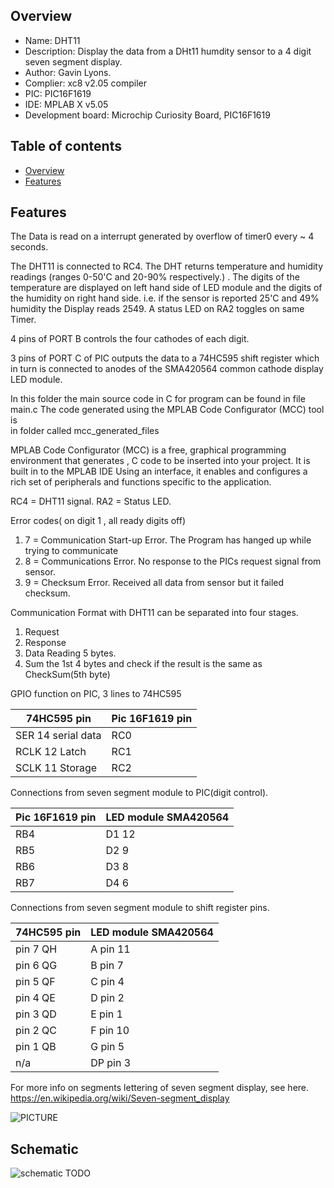 
Overview
--------------------------------------------
* Name: DHT11
* Description: Display the data from a DHt11 humdity sensor to 
a 4 digit seven segment display.
* Author: Gavin Lyons.
* Complier: xc8 v2.05 compiler
* PIC: PIC16F1619 
* IDE:  MPLAB X v5.05
* Development board: Microchip Curiosity Board, PIC16F1619

Table of contents
---------------------------

  * [Overview](#overview)
  * [Features](#features)

Features
----------------------


The Data is read on a interrupt generated by overflow of timer0
every ~ 4  seconds.

The DHT11 is connected to RC4.
The DHT returns temperature and humidity readings (ranges 0-50'C and 20-90% respectively.) . 
The digits of the temperature are displayed on left hand side of LED module and
 the digits of the humidity on right hand side. 
 i.e. if the sensor is reported 25'C and 49% humidity the Display reads 2549.
A status LED on RA2 toggles on same Timer.

4 pins of PORT B controls the four cathodes of each digit.

3 pins of PORT C of PIC outputs the data to a 74HC595 shift register which in 
turn is connected to anodes of the SMA420564 common cathode display LED module.

In this folder the main source code in C for program can be found in file main.c
The code  generated using the MPLAB Code Configurator (MCC) tool is  
 in folder called mcc_generated_files

MPLAB Code Configurator (MCC) is a free, graphical programming environment that generates ,
C code to be inserted into your project. It is built in to the MPLAB IDE
Using an interface, it enables and configures a rich set of 
peripherals and functions specific to the application.

RC4 = DHT11 signal.
RA2 = Status LED.

Error codes( on digit 1 , all ready digits off)

1. 7 = Communication Start-up Error. The Program has hanged up while trying to communicate
2. 8 = Communications Error. No response to the PICs request signal from sensor.
3. 9 = Checksum Error. Received all data from sensor but it failed checksum.

Communication Format with DHT11 can be separated into four stages.

1. Request
2. Response
3. Data Reading 5 bytes.
4. Sum the 1st 4 bytes and check if the result is the same as CheckSum(5th byte)


GPIO function on PIC, 3 lines to 74HC595

| 74HC595 pin  | Pic 16F1619 pin |
| ------ | ------ |
| SER  14 serial data | RC0 |
| RCLK 12 Latch | RC1 |
| SCLK 11 Storage | RC2 |

Connections from seven segment module to PIC(digit control).

| Pic 16F1619 pin  | LED module SMA420564 |
| ------ | ------ |
| RB4  | D1 12 |
| RB5 | D2 9 |
| RB6  | D3 8 |
| RB7  | D4 6 |

Connections from seven segment module to shift register pins.

| 74HC595 pin  | LED module SMA420564 |
| ------ | ------ |
| pin 7 QH | A pin 11 |
| pin 6 QG | B pin 7 |
| pin 5 QF | C pin 4 |
| pin 4 QE | D pin 2|
| pin 3 QD | E pin 1|
| pin 2 QC | F pin 10|
| pin 1 QB | G pin 5 |
| n/a | DP pin 3 |

For more info on segments lettering  of seven segment display, see here.
https://en.wikipedia.org/wiki/Seven-segment_display

![PICTURE](https://github.com/gavinlyonsrepo/pic_16F1619_projects/blob/master/images/7segpinout.png)

Schematic
------------------------

![schematic TODO](https://github.com/gavinlyonsrepo/pic_16F1619_projects/blob/master/images/DHT11.png)
